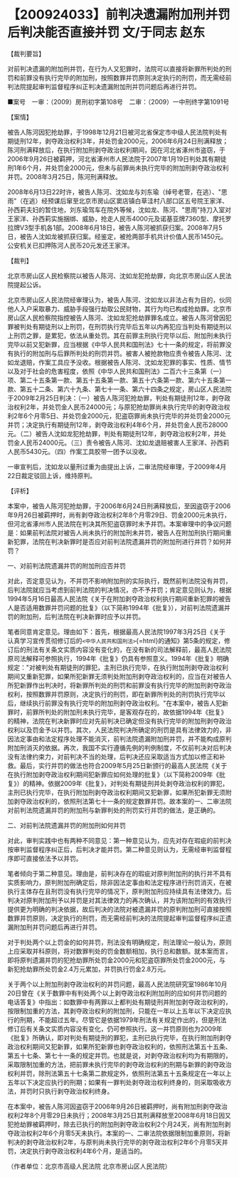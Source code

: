# 【200924033】前判决遗漏附加刑并罚后判决能否直接并罚 文/于同志 赵东

【裁判要旨】

对前判决遗漏的附加刑并罚，在行为人又犯罪时，法院可以直接将新罪所判处的刑罚和前罪没有执行完毕的附加刑，按照数罪并罚原则决定执行的刑罚，而无需经前判法院提起审判监督程序纠正判决遗漏附加刑并罚问题后再进行并罚。

■案号　一审：（2009）房刑初字第108号　二审：（2009）一中刑终字第1091号

【案情】

被告人陈河因犯抢劫罪，于1998年12月21日被河北省保定市中级人民法院判处有期徒刑12年，剥夺政治权利3年，并处罚金2000元，2006年6月24日刑满释放；陈河刑满释放后，在执行附加刑剥夺政治权利期间，因在河北省涿州市盗窃，于2006年9月26日被羁押，河北省涿州市人民法院于2007年1月19日判处其有期徒刑1年6个月，并处罚金2000元，但未与前罪尚未执行完毕的附加刑剥夺政治权利并罚。2008年3月25日，陈河刑满释放。

2008年6月13日22时许，被告人陈河、沈如龙与刘东瑜（绰号老管，在逃）、"思雨"（在逃）经预谋后窜至北京市房山区窦店镇白草洼村八部口区五号院王家洋、孙西莉夫妇的暂住地，刘东瑜驾车在院外等候，沈如龙、陈河、"思雨"持刀入室对王家洋、孙西莉实施捆绑、威胁，抢走人民币4000元及诺基亚牌7360型、摩托罗拉牌V3型手机各1部。2008年6月18日，被告人陈河被抓获归案。2008年7月5日，被告人沈如龙被抓获归案。经鉴定，被抢两部手机共计价值人民币1450元。公安机关已扣押陈河人民币20元发还王家洋。

【裁判】

北京市房山区人民检察院以被告人陈河、沈如龙犯抢劫罪，向北京市房山区人民法院提起公诉。

北京市房山区人民法院经审理认为，被告人陈河、沈如龙以非法占有为目的，伙同他人入户采取暴力、威胁手段强行劫取公民财物，其行为均已构成抢劫罪。北京市房山区人民检察院指控被告人陈河、沈如龙犯抢劫罪罪名成立。被告人陈河曾因犯罪被判处有期徒刑以上刑罚，在刑罚执行完毕后五年以内再犯应当判处有期徒刑以上刑罚之罪，是累犯，依法从重处罚。其在前罪主刑执行完毕以后、附加刑未执行完毕以前又犯新罪，应当根据《中华人民共和国刑法》七十一条的规定，将前罪没有执行的附加刑与后罪所判处的刑罚并罚。被害人被抢款物应责令被告人陈河、沈如龙退赔，作案工具应予没收。根据被告人陈河、沈如龙犯罪的事实、性质、情节以及对于社会的危害程度，依照《中华人民共和国刑法》二百六十三条第（一）项、第二十五条第一款、第五十五条第一款、第五十六条第一款、第六十五条第一款、第五十二条、第六十九条、第七十一条、第六十四条之规定，房山区人民法院于2009年2月25日判决：（一）被告人陈河犯抢劫罪，判处有期徒刑12年，剥夺政治权利2年，并处罚金人民币24000元；与原犯抢劫罪尚未执行完毕的剥夺政治权利2年6个月零5日、并处罚金2000元，犯盗窃罪尚未执行完毕的并处罚金2000元并罚；决定执行有期徒刑12年，剥夺政治权利4年6个月，并处罚金人民币28000元。（二）被告人沈如龙犯抢劫罪，判处有期徒刑12年，剥夺政治权利2年，并处罚金人民币24000元。（三）责令被告人陈河、沈如龙退赔被害人王家洋、孙西莉人民币5430元。（四）作案工具胶带一团予以没收。

一审宣判后，沈如龙以量刑过重为由提出上诉，二审法院经审理，于2009年4月22日裁定驳回上诉，维持原判。

【评析】

本案中，被告人陈河犯抢劫罪，于2006年6月24日刑满释放后，至因盗窃于2006年9月26日被羁押时，尚有剥夺政治权利2年8个月零29日、罚金2000元未执行，但河北省涿州市人民法院在判决其所犯盗窃罪时未予并罚。本案审理中的争议问题是：如果前判法院对被告人尚未执行的附加刑未并罚，被告人在附加刑执行期间重新犯罪，法院在判决新罪时是否应对前判法院遗漏并罚的附加刑进行并罚？如何并罚？

一、对前判法院遗漏并罚的附加刑应否并罚

对此，否定意见认为，不并罚不影响附加刑的实际执行，既然前判法院没有并罚，后判法院就应当考虑到前判法院的判决情况，亦不予并罚；肯定意见则认为，根据1994年5月16日最高人民法院《关于在附加剥夺政治权利执行期间重新犯罪的被告人是否适用数罪并罚问题的批复》（以下简称1994年《批复》），对前判法院遗漏并罚的附加刑，后判法院在判决新罪时应予以并罚。

笔者同意肯定意见。理由如下：首先，根据最高人民法院1997年3月25日《关于认真学习宣传贯彻修订后的`<中华人民共和国刑法>`{=html}的通知》第5条的规定，修订后的刑法有关条文实质内容没有变化的，在没有新的司法解释前，最高人民法院原司法解释可参照执行，1994年《批复》仍具有参照意义。1994年《批复》明确规定："对被判处有期徒刑的罪犯，主刑已执行完毕，在执行附加刑剥夺政治权利期间又重新犯罪，如果所犯新罪无须判处附加刑剥夺政治权利的，应当在对被告人所犯新罪作出判决时，将新罪所判处的刑罚和前罪没有执行完毕的附加刑剥夺政治权利，按照数罪并罚原则，决定执行的刑罚，即在新罪所判处的刑罚执行完毕以后，继续执行前罪没有执行完毕的附加刑剥夺政治权利。"在本案中，被告人犯新罪时，前罪所判处的附加刑未执行完毕，是客观存在的，故依据1994年《批复》的精神，法院在判决新罪时应对先前判决已确定但没有执行完毕的附加刑剥夺政治权利以及罚金予以并罚。其次，人民法院判决所确定的刑罚是具有法律效力的，非因法定事由和法定程序处理不能消灭，前判法院遗漏附加刑并罚，并不能构成原判附加刑消灭的依据。再次，我国不实行遵循先例的判例制度，不仅前判决对后判决没有法律约束力，对前判决不当的处理，后判决还应采取适当方式加以修正和补救。最后，实行并罚的做法也符合2009年5月25日新颁行的最高人民法院《关于在执行附加剥夺政治权利期间犯新罪应如何处理的批复》（以下简称2009年《批复》）的精神。依据2009年《批复》，对判处有期徒刑并处剥夺政治权利的罪犯，主刑已执行完毕，在执行附加刑剥夺政治权利期间又犯新罪，如果所犯新罪无须附加剥夺政治权利的，依照刑法第七十一条的规定数罪并罚。故本案的一、二审法院对前判法院遗漏并罚的附加刑与新罪判处的刑罚实行并罚的做法，是正确的。

二、对前判法院遗漏并罚的附加刑如何并罚

对此，审判实践中也有两种不同意见：第一种意见认为，应先对存在瑕疵的前判决按审判监督程序纠正后，后判决才能并罚。第二种意见则认为，无需经审判监督程序即可直接依法予以并罚。

笔者倾向于第二种意见。理由是，前判决存在的瑕疵对原判附加刑的执行并不具有实质影响力，原判附加刑确定后，除非因法定事由和法定程序进行刑罚消灭，在被执行主体存在且刑罚没有执行完毕的情况下，原判附加刑应持续具有法律效力。后判决对原判附加刑予以并罚是对其法律效力的再次确认，并为该附加刑的有效执行提供更为明确的判决依据，故后判决的法院对被遗漏并罚的原判附加刑可直接按照数罪并罚原则，决定执行的刑罚，而无需经前判决的法院提起审判监督程序纠正遗漏附加刑并罚问题后再进行并罚。

对于判处两个以上罚金的如何并罚，刑法没有明确规定，刑法理论一般认为，原则上应采取并科原则，将对数罪判处的罚金数额相加，执行总和数额。就本案而言，即将原判遗漏并罚的犯抢劫罪所处罚金2000元和犯盗窃罪所处罚金2000元，与新犯抢劫罪所处罚金2.4万元累加，并罚执行罚金2.8万元。

关于两个以上附加刑剥夺政治权利的并罚问题，最高人民法院研究室1986年10月20日曾在《关于数罪中有判处两个以上剥夺政治权利附加刑的应如何并罚问题的电话答复》中指出：如数罪中有两罪以上都判处有期徒刑并附加剥夺政治权利的，按限制加重的方法，其剥夺政治权利的附加刑，只能在一年以上五年以下决定应执行的刑期，不能超过五年。尽管它是依据1979年刑法有关规定作出的，但是刑法修订后有关条文实质内容没有变化，仍可参照执行。这一并罚原则也为2009年《批复》所确认，即对判处有期徒刑的罪犯，主刑已执行完毕，在执行附加刑剥夺政治权利期间又犯新罪，如果所犯新罪也剥夺政治权利的，依照刑法第五十五条、第五十七条、第七十一条的规定并罚。也就是说，对剥夺政治权利均为有期限的，采取限制加重的方法，把前罪未执行完毕的剥夺政治权利的刑期与新罪的剥夺政治权利并罚，除刑法第五十七条第二款规定外，依照刑法第五十五条规定在一年以上五年以下决定应执行的刑期；如果有一罪判处剥夺政治权利终身的，则采取吸收方法，并罚时只执行剥夺政治权利终身。

在本案中，被告人陈河因盗窃于2006年9月26日被羁押时，尚有附加刑剥夺政治权利2年8个月零29日未执行；2008年3月25日其刑满释放至2008年6月18日因又犯抢劫罪被羁押时，除去已执行的附加刑剥夺政治权利2个月24天，尚有附加刑剥夺政治权利2年6个月零5天未执行。本案的一、二审法院依据限制加重原则，将新判决的剥夺政治权利2年，与原判尚未执行完毕的剥夺政治权利2年6个月零5天并罚，决定执行剥夺政治权利4年6个月，是适当的。

（作者单位：北京市高级人民法院 北京市房山区人民法院）